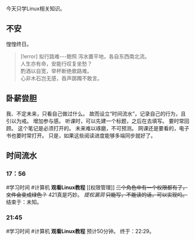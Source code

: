 今天只学Linux相关知识。
## 不安
惶惶终日。

> [!error] 拟行路难---鲍照
> 泻水置平地，各自东西南北流。  
人生亦有命，安能行叹复坐愁？  
酌酒以自宽，举杯断绝歌路难。  
心非木石岂无感，吞声踯躅不敢言。
## 卧薪尝胆
我、不定未来，只看自己做过什么。
故而设立“时间流水”，记录自己的行为，且引以为戒。
增加参与感。
听课时，可以先建一个标题，之后在去填写。
要时常回顾。
这个笔记是必须打开的。
未来难以琢磨，不可预测。
网课还是要看的，电子书也要时常打开。
只是，如果这些阅读进度能够多端同步就好了。
## 时间流水
### 17：56 
#学习时间 #计算机
**观看Linux教程**
[[权限管理]]
~~三个角色中有一个权限都有了，文件会变成绿色？~~
421真是巧妙。
*提权漏洞*
~~只能写，不能读的话，可以实现吗。~~
结束于：未知。
### 21:45
#学习时间 #计算机 
**观看Linux教程**
预计50分钟。
终于：22:29。